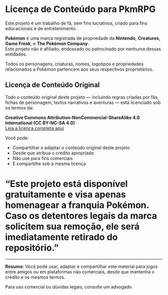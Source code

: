 # Licença de Conteúdo para PkmRPG

Este projeto é um trabalho de fã, sem fins lucrativos, criado para fins educacionais e de entretenimento.

**Pokémon** é uma marca registrada de propriedade da **Nintendo**, **Creatures**, **Game Freak**, e **The Pokémon Company**.  
Este projeto não é afiliado, endossado ou patrocinado por nenhuma dessas entidades.

Todos os personagens, criaturas, nomes, logotipos e propriedades relacionados a Pokémon pertencem aos seus respectivos proprietários.

## Licença de Conteúdo Original

Todo o conteúdo original deste projeto — incluindo regras criadas por fãs, fichas de personagem, textos narrativos e aventuras — está licenciado sob os termos da:

**Creative Commons Attribution-NonCommercial-ShareAlike 4.0 International (CC BY-NC-SA 4.0)**  
[Leia a licença completa aqui](https://creativecommons.org/licenses/by-nc-sa/4.0/)

Você pode:
- Compartilhar e adaptar o conteúdo original deste projeto
- Desde que atribua o crédito apropriado
- Não use para fins comerciais
- E compartilhe sob a mesma licença

# “Este projeto está disponível gratuitamente e visa apenas homenagear a franquia Pokémon. Caso os detentores legais da marca solicitem sua remoção, ele será imediatamente retirado do repositório.”

---

**Resumo:**
Você pode usar, adaptar e compartilhar este material para jogos entre amigos ou em plataformas não comerciais, desde que mantenha o crédito e os mesmos termos.

Para uso comercial ou dúvidas legais, consulte um advogado.

